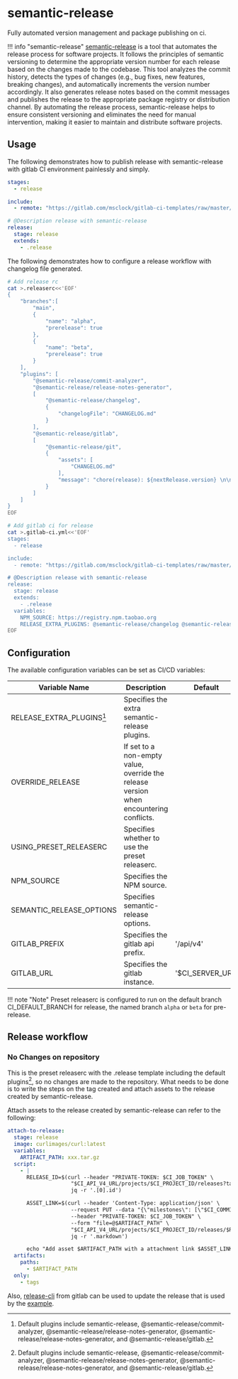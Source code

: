 # semantic-release

Fully automated version management and package publishing on ci.

!!! info "semantic-release"
    [semantic-release](https://github.com/semantic-release/semantic-release) is a tool that automates the release process for software projects. It follows the principles of semantic versioning to determine the appropriate version number for each release based on the changes made to the codebase. This tool analyzes the commit history, detects the types of changes (e.g., bug fixes, new features, breaking changes), and automatically increments the version number accordingly. It also generates release notes based on the commit messages and publishes the release to the appropriate package registry or distribution channel. By automating the release process, semantic-release helps to ensure consistent versioning and eliminates the need for manual intervention, making it easier to maintain and distribute software projects.

## Usage

The following demonstrates how to publish release with semantic-release with gitlab CI environment painlessly and simply.

```yaml
stages:
  - release

include:
  - remote: "https://gitlab.com/msclock/gitlab-ci-templates/raw/master/templates/common.yml"

# @Description release with semantic-release
release:
  stage: release
  extends:
    - .release
```

The following demonstrates how to configure a release workflow with changelog file generated.

```bash
# Add release rc
cat >.releaserc<<'EOF'
{
    "branches":[
        "main",
        {
            "name": "alpha",
            "prerelease": true
        },
        {
            "name": "beta",
            "prerelease": true
        }
    ],
    "plugins": [
        "@semantic-release/commit-analyzer",
        "@semantic-release/release-notes-generator",
        [
            "@semantic-release/changelog",
            {
                "changelogFile": "CHANGELOG.md"
            }
        ],
        "@semantic-release/gitlab",
        [
            "@semantic-release/git",
            {
                "assets": [
                    "CHANGELOG.md"
                ],
                "message": "chore(release): ${nextRelease.version} \n\n${nextRelease.notes}"
            }
        ]
    ]
}
EOF

# Add gitlab ci for release
cat >.gitlab-ci.yml<<'EOF'
stages:
  - release

include:
  - remote: "https://gitlab.com/msclock/gitlab-ci-templates/raw/master/templates/common.yml"

# @Description release with semantic-release
release:
  stage: release
  extends:
    - .release
  variables:
    NPM_SOURCE: https://registry.npm.taobao.org
    RELEASE_EXTRA_PLUGINS: @semantic-release/changelog @semantic-release/git
EOF
```

## Configuration

The available configuration variables can be set as CI/CD variables:

| Variable Name             | Description                                                                            | Default          |
|---------------------------|----------------------------------------------------------------------------------------|------------------|
| RELEASE_EXTRA_PLUGINS[^1] | Specifies the extra semantic-release plugins.                                          |                  |
| OVERRIDE_RELEASE          | If set to a non-empty value, override the release version when encountering conflicts. |                  |
| USING_PRESET_RELEASERC    | Specifies whether to use the preset releaserc.                                         |                  |
| NPM_SOURCE                | Specifies the NPM source.                                                              |                  |
| SEMANTIC_RELEASE_OPTIONS  | Specifies semantic-release options.                                                    |                  |
| GITLAB_PREFIX             | Specifies the gitlab api prefix.                                                       | '/api/v4'        |
| GITLAB_URL                | Specifies the gitlab instance.                                                         | '$CI_SERVER_URL' |

!!! note "Note"
    Preset releaserc is configured to run on the default branch CI_DEFAULT_BRANCH for release, the named branch `alpha` or `beta` for pre-release.

## Release workflow

### No Changes on repository

This is the preset releaserc with the .release template including the default plugins[^1], so no changes are made to the repository. What needs to be done is to write the steps on the tag created and attach assets to the release created by semantic-release.

Attach assets to the release created by semantic-release can refer to the following:

```yaml
attach-to-release:
  stage: release
  image: curlimages/curl:latest
  variables:
    ARTIFACT_PATH: xxx.tar.gz
  script:
    - |
      RELEASE_ID=$(curl --header "PRIVATE-TOKEN: $CI_JOB_TOKEN" \
                    "$CI_API_V4_URL/projects/$CI_PROJECT_ID/releases?tag_name=$CI_COMMIT_TAG" | \
                    jq -r '.[0].id')

      ASSET_LINK=$(curl --header 'Content-Type: application/json' \
                    --request PUT --data "{\"milestones\": [\"$CI_COMMIT_TAG\"]}" \
                    --header "PRIVATE-TOKEN: $CI_JOB_TOKEN" \
                    --form "file=@$ARTIFACT_PATH" \
                    "$CI_API_V4_URL/projects/$CI_PROJECT_ID/releases/$RELEASE_ID/assets/links" | \
                    jq -r '.markdown')

      echo "Add asset $ARTIFACT_PATH with a attachment link $ASSET_LINK to $RELEASE_ID"
  artifacts:
    paths:
      - $ARTIFACT_PATH
  only:
    - tags
```

Also, [release-cli](https://docs.gitlab.com/ee/user/project/releases/release_cli.html) from gitlab can be used to update the release that is used by the [example](https://gitlab.com/gitlab-org/release-cli/-/tree/master/docs/examples/release-assets-as-generic-package/).

[^1]: Default plugins include semantic-release, @semantic-release/commit-analyzer, @semantic-release/release-notes-generator, @semantic-release/release-notes-generator, and @semantic-release/gitlab.
